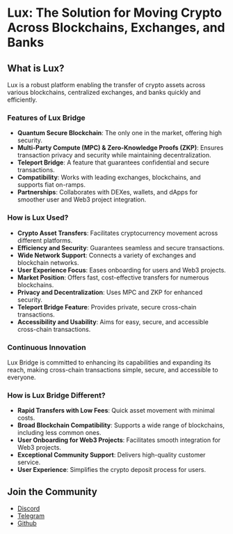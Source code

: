 # Lux: The Solution for Moving Crypto Across Blockchains, Exchanges, and Banks

## What is Lux?
Lux is a robust platform enabling the transfer of crypto assets across various blockchains, centralized exchanges, and banks quickly and efficiently.

### Features of Lux Bridge
- **Quantum Secure Blockchain**: The only one in the market, offering high security.
- **Multi-Party Compute (MPC) & Zero-Knowledge Proofs (ZKP)**: Ensures transaction privacy and security while maintaining decentralization.
- **Teleport Bridge**: A feature that guarantees confidential and secure transactions.
- **Compatibility**: Works with leading exchanges, blockchains, and supports fiat on-ramps.
- **Partnerships**: Collaborates with DEXes, wallets, and dApps for smoother user and Web3 project integration.

### How is Lux Used?
- **Crypto Asset Transfers**: Facilitates cryptocurrency movement across different platforms.
- **Efficiency and Security**: Guarantees seamless and secure transactions.
- **Wide Network Support**: Connects a variety of exchanges and blockchain networks.
- **User Experience Focus**: Eases onboarding for users and Web3 projects.
- **Market Position**: Offers fast, cost-effective transfers for numerous blockchains.
- **Privacy and Decentralization**: Uses MPC and ZKP for enhanced security.
- **Teleport Bridge Feature**: Provides private, secure cross-chain transactions.
- **Accessibility and Usability**: Aims for easy, secure, and accessible cross-chain transactions.

### Continuous Innovation
Lux Bridge is committed to enhancing its capabilities and expanding its reach, making cross-chain transactions simple, secure, and accessible to everyone.

### How is Lux Bridge Different?
- **Rapid Transfers with Low Fees**: Quick asset movement with minimal costs.
- **Broad Blockchain Compatibility**: Supports a wide range of blockchains, including less common ones.
- **User Onboarding for Web3 Projects**: Facilitates smooth integration for Web3 projects.
- **Exceptional Community Support**: Delivers high-quality customer service.
- **User Experience**: Simplifies the crypto deposit process for users.

## Join the Community
- [Discord](https://chat.lux.network)
- [Telegram](https://t.me/luxdefi)
- [Github](https://github.com/luxfi)
